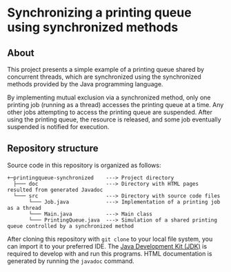 # Synchronizing a printing queue using synchronized methods #

## About
This project presents a simple example of a printing queue shared by concurrent threads, which are synchronized using the synchronized methods provided by the Java programming language.

By implementing mutual exclusion via a synchronized method, only one printing job (running as a thread) accesses the printing queue at a time. Any other jobs attempting to access the printing queue are suspended. After using the printing queue, the resource is released, and some job eventually suspended is notified for execution.

## Repository structure
Source code in this repository is organized as follows:

```
+─printingqueue-synchronized    ---> Project directory
  ├─── doc                      ---> Directory with HTML pages resulted from generated Javadoc
  └─── src                      ---> Directory with source code files
       └─── Job.java            ---> Implementation of a printing job as a thread
       └─── Main.java           ---> Main class
       └─── PrintingQueue.java  ---> Simulation of a shared printing queue controlled by a synchronized method
```

After cloning this repository with `git clone` to your local file system, you can import it to your preferred IDE. The [Java Development Kit (JDK)](https://www.oracle.com/java/technologies/downloads/) is required to develop with and run
 this programs. HTML documentation is generated by running the `javadoc` command.
